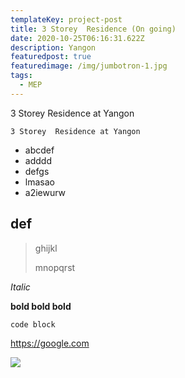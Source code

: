 ```yaml
---
templateKey: project-post
title: 3 Storey  Residence (On going)
date: 2020-10-25T06:16:31.622Z
description: Yangon
featuredpost: true
featuredimage: /img/jumbotron-1.jpg
tags:
  - MEP
---
```

3 Storey  Residence at Yangon

```
3 Storey  Residence at Yangon
```



* abcdef
* adddd
* defgs
* lmasao
* a2iewurw

## def

> ghijkl
>
> mnopqrst

*Italic*

**bold bold bold**

`code block`

<https://google.com>

![](/img/jumbotron-1.jpg)